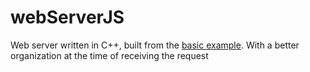 # webServerJS
Web server written in C++, built from the [basic example](https://github.com/ckevar/barebones-webserver). With a better organization at the time of receiving the request
